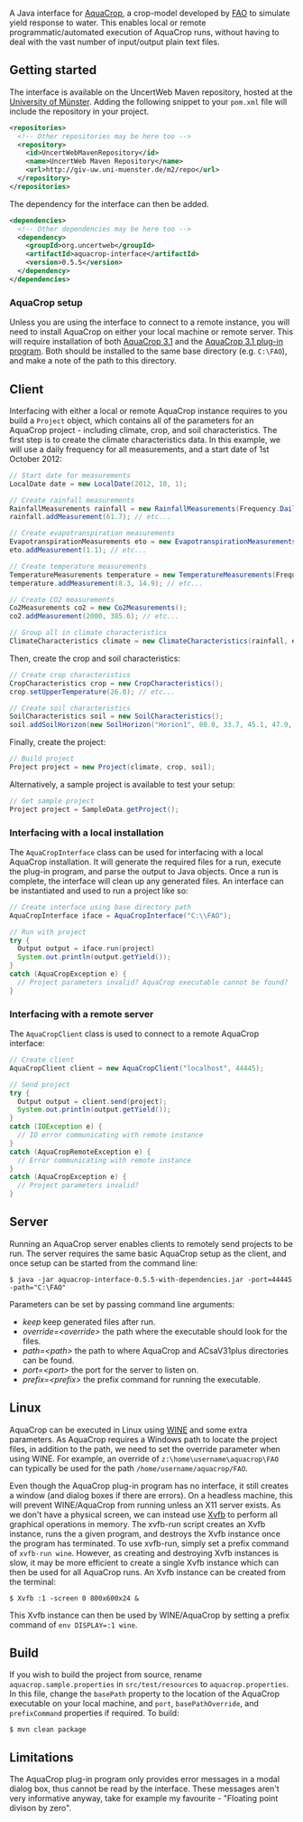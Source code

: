A Java interface for [AquaCrop](http://www.fao.org/nr/water/aquacrop.html), a crop-model developed by [FAO](http://www.fao.org) to simulate yield response to water. This enables local or remote programmatic/automated execution of AquaCrop runs, without having to deal with the vast number of input/output plain text files.

## Getting started

The interface is available on the UncertWeb Maven repository, hosted at the [University of Münster](http://www.uni-muenster.de/). Adding the following snippet to your `pom.xml` file will include the repository in your project.

```xml
<repositories>
  <!-- Other repositories may be here too -->
  <repository>
    <id>UncertWebMavenRepository</id>
    <name>UncertWeb Maven Repository</name>
    <url>http://giv-uw.uni-muenster.de/m2/repo</url>
  </repository>
</repositories>
```

The dependency for the interface can then be added.

```xml
<dependencies>
  <!-- Other dependencies may be here too -->
  <dependency>
    <groupId>org.uncertweb</groupId>
    <artifactId>aquacrop-interface</artifactId>
    <version>0.5.5</version>
  </dependency>
</dependencies>
```

### AquaCrop setup

Unless you are using the interface to connect to a remote instance, you will need to install AquaCrop on either your local machine or remote server. This will require installation of both [AquaCrop 3.1](http://www.fao.org/nr/water/jsp/downloadAquacrop/index.htm?dUrl=http://www.fao.org/nr/water/docs/AquaCropV31.zip) and the [AquaCrop 3.1 plug-in program](http://www.fao.org/nr/water/jsp/downloadAquacrop/index.htm?dUrl=http://www.fao.org/nr/water/docs/ACsaV31plus.zip). Both should be installed to the same base directory (e.g. `C:\FAO`), and make a note of the path to this directory.

## Client

Interfacing with either a local or remote AquaCrop instance requires to you build a `Project` object, which contains all of the parameters for an AquaCrop project - including climate, crop, and soil characteristics. The first step is to create the climate characteristics data. In this example, we will use a daily frequency for all measurements, and a start date of 1st October 2012:

```java
// Start date for measurements
LocalDate date = new LocalDate(2012, 10, 1);

// Create rainfall measurements
RainfallMeasurements rainfall = new RainfallMeasurements(Frequency.Daily, date);
rainfall.addMeasurement(61.7); // etc...

// Create evapotranspiration measurements
EvapotranspirationMeasurements eto = new EvapotranspirationMeasurements(Frequency.Daily, date);
eto.addMeasurement(1.1); // etc...

// Create temperature measurements
TemperatureMeasurements temperature = new TemperatureMeasurements(Frequency.Daily, date);
temperature.addMeasurement(8.3, 14.9); // etc...

// Create CO2 measurements
Co2Measurements co2 = new Co2Measurements();
co2.addMeasurement(2000, 385.6); // etc...

// Group all in climate characteristics
ClimateCharacteristics climate = new ClimateCharacteristics(rainfall, eto, temperature, co2);
```

Then, create the crop and soil characteristics:

```java
// Create crop characteristics
CropCharacteristics crop = new CropCharacteristics();
crop.setUpperTemperature(26.0); // etc...

// Create soil characteristics
SoilCharacteristics soil = new SoilCharacteristics();
soil.addSoilHorizon(new SoilHorizon("Horion1", 80.0, 33.7, 45.1, 47.9, 0.6)); // etc...
```

Finally, create the project:

```java
// Build project
Project project = new Project(climate, crop, soil);
```

Alternatively, a sample project is available to test your setup:

```java
// Get sample project
Project project = SampleData.getProject();
```

### Interfacing with a local installation

The `AquaCropInterface` class can be used for interfacing with a local AquaCrop installation. It will generate the required files for a run, execute the plug-in program, and parse the output to Java objects. Once a run is complete, the interface will clean up any generated files. An interface can be instantiated and used to run a project like so:

```java
// Create interface using base directory path
AquaCropInterface iface = AquaCropInterface("C:\\FAO");

// Run with project
try {
  Output output = iface.run(project)
  System.out.println(output.getYield());
}
catch (AquaCropException e) {
  // Project parameters invalid? AquaCrop executable cannot be found?
}
```

### Interfacing with a remote server

The `AquaCropClient` class is used to connect to a remote AquaCrop interface:

```java
// Create client
AquaCropClient client = new AquaCropClient("localhost", 44445);

// Send project
try {
  Output output = client.send(project);
  System.out.println(output.getYield());
}
catch (IOException e) {
  // IO error communicating with remote instance
}
catch (AquaCropRemoteException e) {
  // Error communicating with remote instance
}
catch (AquaCropException e) {
  // Project parameters invalid?
}
```

## Server

Running an AquaCrop server enables clients to remotely send projects to be run. The server requires the same basic AquaCrop setup as the client, and once setup can be started from the command line:

```console
$ java -jar aquacrop-interface-0.5.5-with-dependencies.jar -port=44445 -path="C:\FAO"
```

Parameters can be set by passing command line arguments:

- *keep* keep generated files after run.
- *override=&lt;override&gt;* the path where the executable should look for the files.
- *path=&lt;path&gt;* the path to where AquaCrop and ACsaV31plus directories can be found.
- *port=&lt;port&gt;* the port for the server to listen on.
- *prefix=&lt;prefix&gt;* the prefix command for running the executable.

## Linux

AquaCrop can be executed in Linux using [WINE](http://www.winehq.org/) and some extra parameters. As AquaCrop requires a Windows path to locate the project files, in addition to the path, we need to set the override parameter when using WINE. For example, an override of `z:\home\username\aquacrop\FAO` can typically be used for the path `/home/username/aquacrop/FAO`.

Even though the AquaCrop plug-in program has no interface, it still creates a window (and dialog boxes if there are errors). On a headless machine, this will prevent WINE/AquaCrop from running unless an X11 server exists. As we don't have a physical screen, we can instead use [Xvfb](http://en.wikipedia.org/wiki/Xvfb) to perform all graphical operations in memory. The xvfb-run script creates an Xvfb instance, runs the a given program, and destroys the Xvfb instance once the program has terminated. To use xvfb-run, simply set a prefix command of `xvfb-run wine`. However, as creating and destroying Xvfb instances is slow, it may be more efficient to create a single Xvfb instance which can then be used for all AquaCrop runs. An Xvfb instance can be created from the terminal:

```console
$ Xvfb :1 -screen 0 800x600x24 &
```

This Xvfb instance can then be used by WINE/AquaCrop by setting a prefix command of `env DISPLAY=:1 wine`.

## Build

If you wish to build the project from source, rename `aquacrop.sample.properties` in `src/test/resources` to `aquacrop.properties`. In this file, change the `basePath` property to the location of the AquaCrop executable on your local machine, and `port`, `basePathOverride`, and `prefixCommand` properties if required. To build:

```console
$ mvn clean package
```

## Limitations

The AquaCrop plug-in program only provides error messages in a modal dialog box, thus cannot be read by the interface. These messages aren't very informative anyway, take for example my favourite - "Floating point divison by zero".
